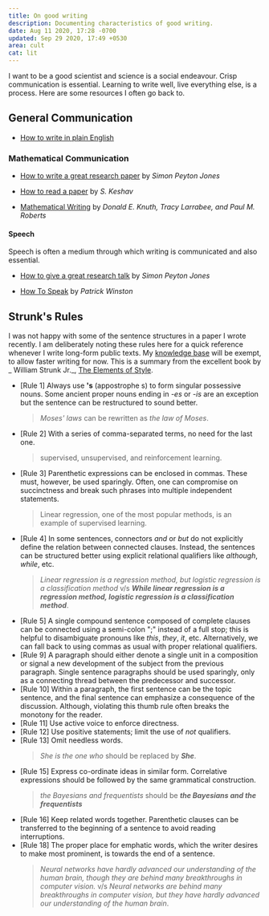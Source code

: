 ```yaml
---
title: On good writing
description: Documenting characteristics of good writing.
date: Aug 11 2020, 17:28 -0700
updated: Sep 29 2020, 17:49 +0530
area: cult
cat: lit
---
```


I want to be a good scientist and science is a social endeavour. Crisp communication
is essential. Learning to write well, live everything else, is a process. Here
are some resources I often go back to.

## General Communication

- [How to write in plain English](http://www.plainenglish.co.uk/how-to-write-in-plain-english.html)

### Mathematical Communication

- [How to write a great research paper](https://www.microsoft.com/en-us/research/academic-program/write-great-research-paper/) by _Simon Peyton Jones_

- [How to read a paper](https://web.stanford.edu/class/ee384m/Handouts/HowtoReadPaper.pdf) by _S. Keshav_

- [Mathematical Writing](https://jmlr.csail.mit.edu/reviewing-papers/knuth_mathematical_writing.pdf) by _Donald E. Knuth, Tracy Larrabee, and Paul M. Roberts_

#### Speech

Speech is often a medium through which writing is communicated and also essential.

- [How to give a great research talk](https://www.microsoft.com/en-us/research/academic-program/give-great-research-talk/) by _Simon Peyton Jones_

- [How To Speak](https://www.youtube.com/watch?v=Unzc731iCUY&feature=share) by _Patrick Winston_

## Strunk's Rules

I was not happy with some of the sentence structures in a paper I wrote recently.
I am deliberately noting these rules here for a quick reference whenever I write
long-form public texts. My [knowledge base](/kb) will be exempt, to allow faster
writing for now. This is a summary from the excellent book by _ William Strunk Jr._,
[The Elements of Style](https://www.goodreads.com/book/show/11886303-the-elements-of-style).

- [Rule 1] Always use **'s** (appostrophe s) to form singular possessive nouns. Some ancient
  proper nouns ending in _-es_ or _-is_ are an exception but the sentence can be
  restructured to sound better.
  > _Moses' laws_ can be rewritten as _the law of Moses_.
- [Rule 2] With a series of comma-separated terms, no need for the last one.
  > supervised, unsupervised, and reinforcement learning.
- [Rule 3] Parenthetic expressions can be enclosed in commas. These must, however, be used
  sparingly. Often, one can compromise on succinctness and break such phrases
  into multiple independent statements.
  > Linear regression, one of the most popular methods, is an example of supervised learning.
- [Rule 4] In some sentences, connectors _and_ or _but_ do not explicitly define the relation between
  connected clauses. Instead, the sentences can be structured better using explicit
  relational qualifiers like _although_, _while_, etc.
  > _Linear regression is a regression method, but logistic regression is a classification method_ v/s
  > **_While linear regression is a regression method, logistic regression is a classification method_**.
- [Rule 5] A single compound sentence composed of complete clauses can be connected
  using a semi-colon ";" instead of a full stop; this is helpful to disambiguate
  pronouns like _this_, _they_, _it_, etc. Alternatively, we can fall back to using
  commas as usual with proper relational qualifiers.
- [Rule 9] A paragraph should either denote a single unit in a composition or
  signal a new development of the subject from the previous paragraph. Single
  sentence paragraphs should be used sparingly, only as a connecting thread between
  the predecessor and successor.
- [Rule 10] Within a paragraph, the first sentence can be the topic sentence,
  and the final sentence can emphasize a consequence of the discussion. Although,
  violating this thumb rule often breaks the monotony for the reader.
- [Rule 11] Use active voice to enforce directness.
- [Rule 12] Use positive statements; limit the use of _not_ qualifiers.
- [Rule 13] Omit needless words.
  > _She is the one who_ should be replaced by **_She_**.
- [Rule 15] Express co-ordinate ideas in similar form. Correlative expressions
  should be followed by the same grammatical construction.
  > _the Bayesians and frequentists_ should be **_the Bayesians and the frequentists_**
- [Rule 16] Keep related words together. Parenthetic clauses can
  be transferred to the beginning of a sentence to avoid reading interruptions.
- [Rule 18] The proper place for emphatic words, which the writer desires to make
  most prominent, is towards the end of a sentence.
  > _Neural networks have hardly advanced our understanding of the human brain, though
  > they are behind many breakthroughs in computer vision._ v/s
  > _Neural networks are behind many breakthroughs in computer vision, but they have
  > hardly advanced our understanding of the human brain_.

